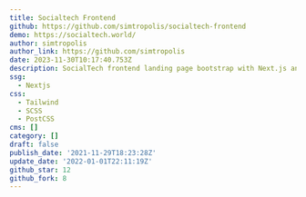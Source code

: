 ```yaml
---
title: Socialtech Frontend
github: https://github.com/simtropolis/socialtech-frontend
demo: https://socialtech.world/
author: simtropolis
author_link: https://github.com/simtropolis
date: 2023-11-30T10:17:40.753Z
description: SocialTech frontend landing page bootstrap with Next.js and React
ssg:
  - Nextjs
css:
  - Tailwind
  - SCSS
  - PostCSS
cms: []
category: []
draft: false
publish_date: '2021-11-29T18:23:28Z'
update_date: '2022-01-01T22:11:19Z'
github_star: 12
github_fork: 8
---
```

